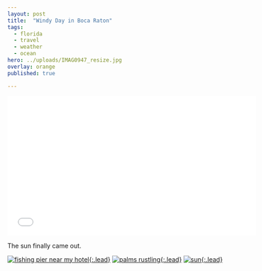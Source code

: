 ```yaml
---
layout: post
title:  "Windy Day in Boca Raton"
tags:
  - florida
  - travel
  - weather
  - ocean
hero: ../uploads/IMAG0947_resize.jpg
overlay: orange
published: true

---
```


<iframe width="560" height="315" src="../uploads/VIDEO0055.mp4" frameborder="0">The beach.</iframe>

The sun finally came out.

[![fishing pier near my hotel](../uploads/IMAG0947_resize.jpg){:.lead}](../uploads/IMAG0947.jpg)
[![palms rustling](../uploads/IMAG0948_resize.jpg){:.lead}](../uploads/IMAG0948.jpg)
[![sun](../uploads/IMAG0949_resize.jpg){:.lead}](../uploads/IMAG0949.jpg)
